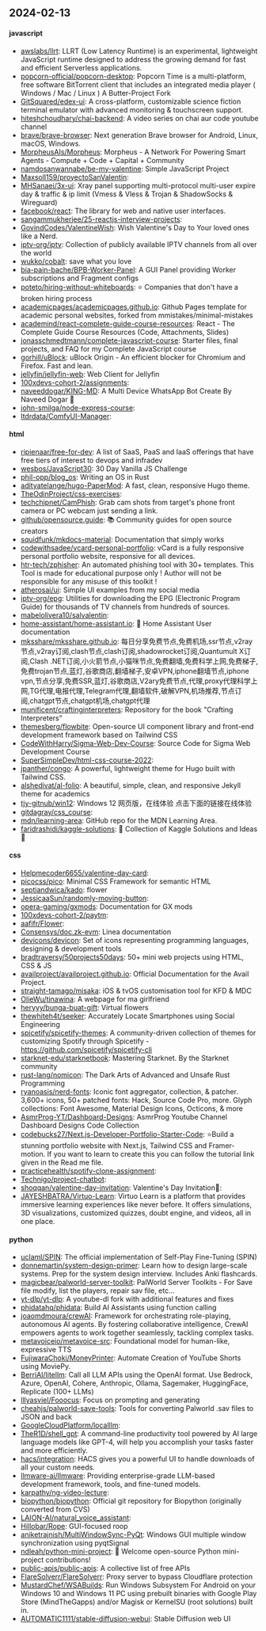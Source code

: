 ## 2024-02-13

#### javascript
* [awslabs/llrt](https://github.com/awslabs/llrt): LLRT (Low Latency Runtime) is an experimental, lightweight JavaScript runtime designed to address the growing demand for fast and efficient Serverless applications.
* [popcorn-official/popcorn-desktop](https://github.com/popcorn-official/popcorn-desktop): Popcorn Time is a multi-platform, free software BitTorrent client that includes an integrated media player ( Windows / Mac / Linux ) A Butter-Project Fork
* [GitSquared/edex-ui](https://github.com/GitSquared/edex-ui): A cross-platform, customizable science fiction terminal emulator with advanced monitoring & touchscreen support.
* [hiteshchoudhary/chai-backend](https://github.com/hiteshchoudhary/chai-backend): A video series on chai aur code youtube channel
* [brave/brave-browser](https://github.com/brave/brave-browser): Next generation Brave browser for Android, Linux, macOS, Windows.
* [MorpheusAIs/Morpheus](https://github.com/MorpheusAIs/Morpheus): Morpheus - A Network For Powering Smart Agents - Compute + Code + Capital + Community
* [namdosanwannabe/be-my-valentine](https://github.com/namdosanwannabe/be-my-valentine): Simple JavaScript Project
* [Maxsoll159/proyectoSanValentin](https://github.com/Maxsoll159/proyectoSanValentin): 
* [MHSanaei/3x-ui](https://github.com/MHSanaei/3x-ui): Xray panel supporting multi-protocol multi-user expire day & traffic & ip limit (Vmess & Vless & Trojan & ShadowSocks & Wireguard)
* [facebook/react](https://github.com/facebook/react): The library for web and native user interfaces.
* [sangammukherjee/25-reactjs-interview-projects](https://github.com/sangammukherjee/25-reactjs-interview-projects): 
* [GovindCodes/ValentineWish](https://github.com/GovindCodes/ValentineWish): Wish Valentine's Day to Your loved ones like a Nerd.
* [iptv-org/iptv](https://github.com/iptv-org/iptv): Collection of publicly available IPTV channels from all over the world
* [wukko/cobalt](https://github.com/wukko/cobalt): save what you love
* [bia-pain-bache/BPB-Worker-Panel](https://github.com/bia-pain-bache/BPB-Worker-Panel): A GUI Panel providing Worker subscriptions and Fragment configs
* [poteto/hiring-without-whiteboards](https://github.com/poteto/hiring-without-whiteboards): ⭐️ Companies that don't have a broken hiring process
* [academicpages/academicpages.github.io](https://github.com/academicpages/academicpages.github.io): Github Pages template for academic personal websites, forked from mmistakes/minimal-mistakes
* [academind/react-complete-guide-course-resources](https://github.com/academind/react-complete-guide-course-resources): React - The Complete Guide Course Resources (Code, Attachments, Slides)
* [jonasschmedtmann/complete-javascript-course](https://github.com/jonasschmedtmann/complete-javascript-course): Starter files, final projects, and FAQ for my Complete JavaScript course
* [gorhill/uBlock](https://github.com/gorhill/uBlock): uBlock Origin - An efficient blocker for Chromium and Firefox. Fast and lean.
* [jellyfin/jellyfin-web](https://github.com/jellyfin/jellyfin-web): Web Client for Jellyfin
* [100xdevs-cohort-2/assignments](https://github.com/100xdevs-cohort-2/assignments): 
* [naveeddogar/KING-MD](https://github.com/naveeddogar/KING-MD): A Multi Device WhatsApp Bot Create By Naveed Dogar 🍁
* [john-smilga/node-express-course](https://github.com/john-smilga/node-express-course): 
* [ltdrdata/ComfyUI-Manager](https://github.com/ltdrdata/ComfyUI-Manager): 

#### html
* [ripienaar/free-for-dev](https://github.com/ripienaar/free-for-dev): A list of SaaS, PaaS and IaaS offerings that have free tiers of interest to devops and infradev
* [wesbos/JavaScript30](https://github.com/wesbos/JavaScript30): 30 Day Vanilla JS Challenge
* [phil-opp/blog_os](https://github.com/phil-opp/blog_os): Writing an OS in Rust
* [adityatelange/hugo-PaperMod](https://github.com/adityatelange/hugo-PaperMod): A fast, clean, responsive Hugo theme.
* [TheOdinProject/css-exercises](https://github.com/TheOdinProject/css-exercises): 
* [techchipnet/CamPhish](https://github.com/techchipnet/CamPhish): Grab cam shots from target's phone front camera or PC webcam just sending a link.
* [github/opensource.guide](https://github.com/github/opensource.guide): 📚 Community guides for open source creators
* [squidfunk/mkdocs-material](https://github.com/squidfunk/mkdocs-material): Documentation that simply works
* [codewithsadee/vcard-personal-portfolio](https://github.com/codewithsadee/vcard-personal-portfolio): vCard is a fully responsive personal portfolio website, responsive for all devices.
* [htr-tech/zphisher](https://github.com/htr-tech/zphisher): An automated phishing tool with 30+ templates. This Tool is made for educational purpose only ! Author will not be responsible for any misuse of this toolkit !
* [atherosai/ui](https://github.com/atherosai/ui): Simple UI examples from my social media
* [iptv-org/epg](https://github.com/iptv-org/epg): Utilities for downloading the EPG (Electronic Program Guide) for thousands of TV channels from hundreds of sources.
* [mabelolivera10/salvalentin](https://github.com/mabelolivera10/salvalentin): 
* [home-assistant/home-assistant.io](https://github.com/home-assistant/home-assistant.io): 📘 Home Assistant User documentation
* [mksshare/mksshare.github.io](https://github.com/mksshare/mksshare.github.io): 每日分享免费节点,免费机场,ssr节点,v2ray节点,v2ray订阅,clash节点,clash订阅,shadowrocket订阅,Quantumult X订阅,Clash .NET订阅,小火箭节点,小猫咪节点,免费翻墙,免费科学上网,免费梯子,免费trojan节点,蓝灯,谷歌商店,翻墙梯子,安卓VPN,iphone翻墙节点,iphone vpn,节点分享,免费SSR,蓝灯,谷歌商店,V2ary免费节点,代理,proxy代理科学上网,TG代理,电报代理,Telegram代理,翻墙软件,破解VPN,机场推荐,节点订阅,chatgpt节点,chatgpt机场,chatgpt代理
* [munificent/craftinginterpreters](https://github.com/munificent/craftinginterpreters): Repository for the book "Crafting Interpreters"
* [themesberg/flowbite](https://github.com/themesberg/flowbite): Open-source UI component library and front-end development framework based on Tailwind CSS
* [CodeWithHarry/Sigma-Web-Dev-Course](https://github.com/CodeWithHarry/Sigma-Web-Dev-Course): Source Code for Sigma Web Development Course
* [SuperSimpleDev/html-css-course-2022](https://github.com/SuperSimpleDev/html-css-course-2022): 
* [jpanther/congo](https://github.com/jpanther/congo): A powerful, lightweight theme for Hugo built with Tailwind CSS.
* [alshedivat/al-folio](https://github.com/alshedivat/al-folio): A beautiful, simple, clean, and responsive Jekyll theme for academics
* [tjy-gitnub/win12](https://github.com/tjy-gitnub/win12): Windows 12 网页版，在线体验 点击下面的链接在线体验
* [gitdagray/css_course](https://github.com/gitdagray/css_course): 
* [mdn/learning-area](https://github.com/mdn/learning-area): GitHub repo for the MDN Learning Area.
* [faridrashidi/kaggle-solutions](https://github.com/faridrashidi/kaggle-solutions): 🏅 Collection of Kaggle Solutions and Ideas 🏅

#### css
* [Helpmecoder6655/valentine-day-card](https://github.com/Helpmecoder6655/valentine-day-card): 
* [picocss/pico](https://github.com/picocss/pico): Minimal CSS Framework for semantic HTML
* [septiandwica/kado](https://github.com/septiandwica/kado): flower
* [JessicaaSun/randomly-moving-button](https://github.com/JessicaaSun/randomly-moving-button): 
* [opera-gaming/gxmods](https://github.com/opera-gaming/gxmods): Documentation for GX mods
* [100xdevs-cohort-2/paytm](https://github.com/100xdevs-cohort-2/paytm): 
* [aafifr/Flower](https://github.com/aafifr/Flower): 
* [Consensys/doc.zk-evm](https://github.com/Consensys/doc.zk-evm): Linea documentation
* [devicons/devicon](https://github.com/devicons/devicon): Set of icons representing programming languages, designing & development tools
* [bradtraversy/50projects50days](https://github.com/bradtraversy/50projects50days): 50+ mini web projects using HTML, CSS & JS
* [availproject/availproject.github.io](https://github.com/availproject/availproject.github.io): Official Documentation for the Avail Project.
* [straight-tamago/misaka](https://github.com/straight-tamago/misaka): iOS & tvOS customisation tool for KFD & MDC
* [OlieWu/tinawina](https://github.com/OlieWu/tinawina): A webpage for ma girlfriend
* [heryyy/bunga-buat-gift](https://github.com/heryyy/bunga-buat-gift): Virtual flowers
* [thewhiteh4t/seeker](https://github.com/thewhiteh4t/seeker): Accurately Locate Smartphones using Social Engineering
* [spicetify/spicetify-themes](https://github.com/spicetify/spicetify-themes): A community-driven collection of themes for customizing Spotify through Spicetify - https://github.com/spicetify/spicetify-cli
* [starknet-edu/starknetbook](https://github.com/starknet-edu/starknetbook): Mastering Starknet. By the Starknet community
* [rust-lang/nomicon](https://github.com/rust-lang/nomicon): The Dark Arts of Advanced and Unsafe Rust Programming
* [ryanoasis/nerd-fonts](https://github.com/ryanoasis/nerd-fonts): Iconic font aggregator, collection, & patcher. 3,600+ icons, 50+ patched fonts: Hack, Source Code Pro, more. Glyph collections: Font Awesome, Material Design Icons, Octicons, & more
* [AsmrProg-YT/Dashboard-Designs](https://github.com/AsmrProg-YT/Dashboard-Designs): AsmrProg Youtube Channel Dashboard Designs Code Collection
* [codebucks27/Next.js-Developer-Portfolio-Starter-Code](https://github.com/codebucks27/Next.js-Developer-Portfolio-Starter-Code): ⭐Build a stunning portfolio website with Next.js, Tailwind CSS and Framer-motion. If you want to learn to create this you can follow the tutorial link given in the Read me file.
* [practicehealth/spotify-clone-assignment](https://github.com/practicehealth/spotify-clone-assignment): 
* [Technigo/project-chatbot](https://github.com/Technigo/project-chatbot): 
* [shoqqan/valentine-day-invitation](https://github.com/shoqqan/valentine-day-invitation): Valentine's Day Invitation💝:
* [JAYESHBATRA/Virtuo-Learn](https://github.com/JAYESHBATRA/Virtuo-Learn): Virtuo Learn is a platform that provides immersive learning experiences like never before. It offers simulations, 3D visualizations, customized quizzes, doubt engine, and videos, all in one place.

#### python
* [uclaml/SPIN](https://github.com/uclaml/SPIN): The official implementation of Self-Play Fine-Tuning (SPIN)
* [donnemartin/system-design-primer](https://github.com/donnemartin/system-design-primer): Learn how to design large-scale systems. Prep for the system design interview. Includes Anki flashcards.
* [magicbear/palworld-server-toolkit](https://github.com/magicbear/palworld-server-toolkit): PalWorld Server Toolkits - For Save file modify, list the players, repair sav file, etc...
* [yt-dlp/yt-dlp](https://github.com/yt-dlp/yt-dlp): A youtube-dl fork with additional features and fixes
* [phidatahq/phidata](https://github.com/phidatahq/phidata): Build AI Assistants using function calling
* [joaomdmoura/crewAI](https://github.com/joaomdmoura/crewAI): Framework for orchestrating role-playing, autonomous AI agents. By fostering collaborative intelligence, CrewAI empowers agents to work together seamlessly, tackling complex tasks.
* [metavoiceio/metavoice-src](https://github.com/metavoiceio/metavoice-src): Foundational model for human-like, expressive TTS
* [FujiwaraChoki/MoneyPrinter](https://github.com/FujiwaraChoki/MoneyPrinter): Automate Creation of YouTube Shorts using MoviePy.
* [BerriAI/litellm](https://github.com/BerriAI/litellm): Call all LLM APIs using the OpenAI format. Use Bedrock, Azure, OpenAI, Cohere, Anthropic, Ollama, Sagemaker, HuggingFace, Replicate (100+ LLMs)
* [lllyasviel/Fooocus](https://github.com/lllyasviel/Fooocus): Focus on prompting and generating
* [cheahjs/palworld-save-tools](https://github.com/cheahjs/palworld-save-tools): Tools for converting Palworld .sav files to JSON and back
* [GoogleCloudPlatform/localllm](https://github.com/GoogleCloudPlatform/localllm): 
* [TheR1D/shell_gpt](https://github.com/TheR1D/shell_gpt): A command-line productivity tool powered by AI large language models like GPT-4, will help you accomplish your tasks faster and more efficiently.
* [hacs/integration](https://github.com/hacs/integration): HACS gives you a powerful UI to handle downloads of all your custom needs.
* [llmware-ai/llmware](https://github.com/llmware-ai/llmware): Providing enterprise-grade LLM-based development framework, tools, and fine-tuned models.
* [karpathy/ng-video-lecture](https://github.com/karpathy/ng-video-lecture): 
* [biopython/biopython](https://github.com/biopython/biopython): Official git repository for Biopython (originally converted from CVS)
* [LAION-AI/natural_voice_assistant](https://github.com/LAION-AI/natural_voice_assistant): 
* [Hillobar/Rope](https://github.com/Hillobar/Rope): GUI-focused roop
* [aniketrajnish/MultiWindowSync-PyQt](https://github.com/aniketrajnish/MultiWindowSync-PyQt): Windows GUI multiple window synchronization using pyqtSignal
* [ndleah/python-mini-project](https://github.com/ndleah/python-mini-project): 🙌 Welcome open-source Python mini-project contributions!
* [public-apis/public-apis](https://github.com/public-apis/public-apis): A collective list of free APIs
* [FlareSolverr/FlareSolverr](https://github.com/FlareSolverr/FlareSolverr): Proxy server to bypass Cloudflare protection
* [MustardChef/WSABuilds](https://github.com/MustardChef/WSABuilds): Run Windows Subsystem For Android on your Windows 10 and Windows 11 PC using prebuilt binaries with Google Play Store (MindTheGapps) and/or Magisk or KernelSU (root solutions) built in.
* [AUTOMATIC1111/stable-diffusion-webui](https://github.com/AUTOMATIC1111/stable-diffusion-webui): Stable Diffusion web UI
